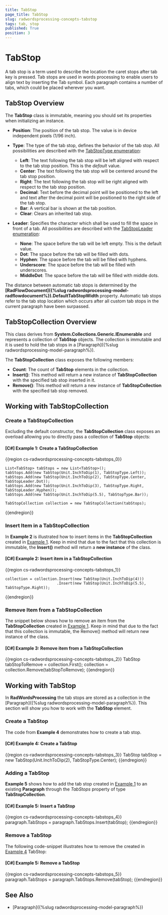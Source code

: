 ```yaml
---
title: TabStop
page_title: TabStop
slug: radwordsprocessing-concepts-tabstop
tags: tab, stop
published: True
position: 3
---
```


# TabStop

A tab stop is a term used to describe the location the caret stops after tab key is pressed. Tab stops are used in words processing to enable users to align text by inserting the Tab symbol. Each paragraph contains a number of tabs, which could be placed wherever you want. 


## TabStop Overview

The __TabStop__ class is immutable, meaning you should set its properties when initializing an instance.

* __Position__: The position of the tab stop. The value is in device independent pixels (1/96 inch).

* __Type__: The type of the tab stop, defines the behavior of the tab stop. All possibilities are described with the [TabStopType enumeration](https://docs.telerik.com/devtools/document-processing/api/Telerik.Windows.Documents.Flow.Model.Styles.TabStopType.html):

	* __Left__: The text following the tab stop will be left aligned with respect to the tab stop position. This is the *default* value.
	* __Center__: The text following the tab stop will be centered around the tab stop position. 
	* __Right__: The text following the tab stop will be right aligned with respect to the tab stop position. 
	* __Decimal__: Text before the decimal point will be positioned to the left and text after the decimal point will be positioned to the right side of the tab stop.
	* __Bar__: A vertical bar is shown at the tab position.
	* __Clear__: Clears an inherited tab stop.

* __Leader__: Specifies the character which shall be used to fill the space in front of a tab. All possibilities are described with the [TabStopLeader enumeration](https://docs.telerik.com/devtools/document-processing/api/Telerik.Windows.Documents.Flow.Model.Styles.TabStopLeader.html):

	* __None__: The space before the tab will be left empty. This is the default value.
	* __Dot__: The space before the tab will be filled with dots.
	* __Hyphen__: The space before the tab will be filled with hyphens.
	* __Underscore__: The space before the tab will be filled with underscores.
	* __MiddleDot__: The space before the tab will be filled with middle dots.

The distance between automatic tab stops is determined by the __[RadFlowDocument]({%slug radwordsprocessing-model-radflowdocument%}).DefaultTabStopWidth__ property. Automatic tab stops refer to the tab stop location which occurs after all custom tab stops in the current paragraph have been surpassed.


## TabStopCollection Overview

This class derives from __System.Collections.Generic.IEnumerable<T>__ and represents a collection of __TabStop__ objects. The collection is immutable and it is used to hold the tab stops in a [Paragraph]({%slug radwordsprocessing-model-paragraph%}).

The __TabStopCollection__ class exposes the following members:

* __Count__: The count of __TabStop__ elements in the collection.
* __Insert()__: This method will return a new instance of __TabStopCollection__ with the specified tab stop inserted in it.
* __Remove()__: This method will return a new instance of __TabStopCollection__ with the specified tab stop removed.


## Working with TabStopCollection


### Create a TabStopCollection

Excluding the default constructor, the __TabStopCollection__ class exposes an overload allowing you to directly pass a collection of __TabStop__ objects:

<a name="example1"><a/>
#### __[C#] Example 1: Create a TabStopCollection__

{{region cs-radwordsprocessing-concepts-tabstops_0}}
	            
	List<TabStop> tabStops = new List<TabStop>();
	tabStops.Add(new TabStop(Unit.InchToDip(1), TabStopType.Left));
	tabStops.Add(new TabStop(Unit.InchToDip(2), TabStopType.Center, TabStopLeader.Dot));
	tabStops.Add(new TabStop(Unit.InchToDip(3), TabStopType.Right, TabStopLeader.Hyphen));
	tabStops.Add(new TabStop(Unit.InchToDip(5.5), TabStopType.Bar));
	            
	TabStopCollection collection = new TabStopCollection(tabStops);
{{endregion}}


### Insert Item in a TabStopCollection

In __Example 2__ is illustrated how to insert items in the __TabStopCollection__ created in [Example 1](#example1). Keep in mind that due to the fact that this collection is immutable, the __Insert()__ method will return a **new instance** of the class.

#### __[C#] Example 2: Insert item in a TabStopCollection__
{{region cs-radwordsprocessing-concepts-tabstops_1}}
	            
	collection = collection.Insert(new TabStop(Unit.InchToDip(4)))
	                       .Insert(new TabStop(Unit.InchToDip(5.5), TabStopType.Right));
{{endregion}}


### Remove Item from a TabStopCollection

The snippet below shows how to remove an item from the __TabStopCollection__ created in [Example 1](#example1). Keep in mind that due to the fact that this collection is immutable, the Remove() method will return new instance of the class.

#### __[C#] Example 3: Remove item from a TabStopCollection__
{{region cs-radwordsprocessing-concepts-tabstops_2}}
	TabStop tabStopToRemove = collection.First();
	collection = collection.Remove(tabStopToRemove);
{{endregion}}


## Working with TabStop

In __RadWordsProcessing__ the tab stops are stored as a collection in the [Paragraph]({%slug radwordsprocessing-model-paragraph%}). This section will show you how to work with the __TabStop__ element.


### Create a TabStop

The code from __Example 4__ demonstrates how to create a tab stop.

<a name="example4"><a/>
#### __[C#] Example 4: Create a TabStop__

{{region cs-radwordsprocessing-concepts-tabstops_3}}
	TabStop tabStop = new TabStop(Unit.InchToDip(2), TabStopType.Center);
{{endregion}}

### Adding a TabStop

__Example 5__ shows how to add the tab stop created in [Example 1](#example1) to an existing __Paragraph__ through the _TabStops_ property of type __TabStopCollection__.

#### __[C#] Example 5: Insert a TabStop__

{{region cs-radwordsprocessing-concepts-tabstops_4}}
	paragraph.TabStops = paragraph.TabStops.Insert(tabStop);
{{endregion}}

### Remove a TabStop

The following code-snippet illustrates how to remove the created in [Example 4](#example4) TabStop:

#### __[C#] Example 5: Remove a TabStop__

{{region cs-radwordsprocessing-concepts-tabstops_5}}
	paragraph.TabStops = paragraph.TabStops.Remove(tabStop);
{{endregion}}

## See Also

* [Paragraph]({%slug radwordsprocessing-model-paragraph%})
